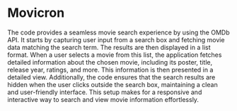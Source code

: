 # Movicron

The code provides a seamless movie search experience by using the OMDb API. It starts by capturing user input from a search box and fetching movie data matching the search term. The results are then displayed in a list format. When a user selects a movie from this list, the application fetches detailed information about the chosen movie, including its poster, title, release year, ratings, and more. This information is then presented in a detailed view. Additionally, the code ensures that the search results are hidden when the user clicks outside the search box, maintaining a clean and user-friendly interface. 
This setup makes for a responsive and interactive way to search and view movie information effortlessly.

